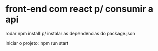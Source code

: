 # front-end com react p/ consumir a api

rodar npm install p/ instalar as dependências do package.json

Iniciar o projeto: npm run start
